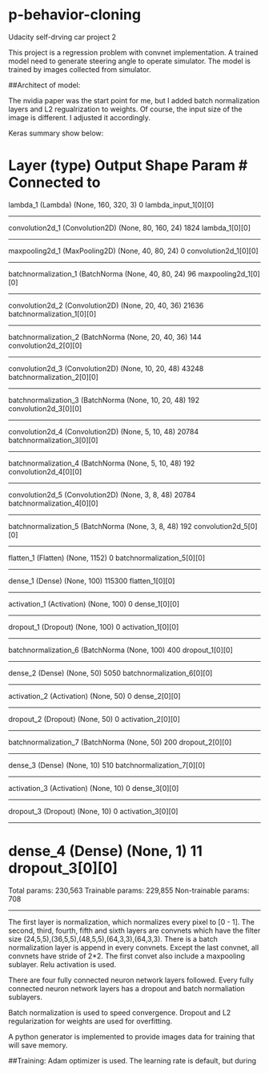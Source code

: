 # p-behavior-cloning
Udacity self-drving car project 2

This project is a regression problem with convnet implementation. A trained model need to generate steering angle to operate simulator. The model is trained by images collected from simulator.

##Architect of model:

The nvidia paper was the start point for me, but I added batch normalization layers and L2 regualrization to weights. Of course, the input size of the image is different. I adjusted it accordingly.

Keras summary show below:

Layer (type)                     Output Shape          Param \#     Connected to                     
====================================================================================================
lambda_1 (Lambda)                (None, 160, 320, 3)   0           lambda_input_1[0][0]             
____________________________________________________________________________________________________
convolution2d_1 (Convolution2D)  (None, 80, 160, 24)   1824        lambda_1[0][0]                   
____________________________________________________________________________________________________
maxpooling2d_1 (MaxPooling2D)    (None, 40, 80, 24)    0           convolution2d_1[0][0]            
____________________________________________________________________________________________________
batchnormalization_1 (BatchNorma (None, 40, 80, 24)    96          maxpooling2d_1[0][0]             
____________________________________________________________________________________________________
convolution2d_2 (Convolution2D)  (None, 20, 40, 36)    21636       batchnormalization_1[0][0]       
____________________________________________________________________________________________________
batchnormalization_2 (BatchNorma (None, 20, 40, 36)    144         convolution2d_2[0][0]            
____________________________________________________________________________________________________
convolution2d_3 (Convolution2D)  (None, 10, 20, 48)    43248       batchnormalization_2[0][0]       
____________________________________________________________________________________________________
batchnormalization_3 (BatchNorma (None, 10, 20, 48)    192         convolution2d_3[0][0]            
____________________________________________________________________________________________________
convolution2d_4 (Convolution2D)  (None, 5, 10, 48)     20784       batchnormalization_3[0][0]       
____________________________________________________________________________________________________
batchnormalization_4 (BatchNorma (None, 5, 10, 48)     192         convolution2d_4[0][0]            
____________________________________________________________________________________________________
convolution2d_5 (Convolution2D)  (None, 3, 8, 48)      20784       batchnormalization_4[0][0]       
____________________________________________________________________________________________________
batchnormalization_5 (BatchNorma (None, 3, 8, 48)      192         convolution2d_5[0][0]            
____________________________________________________________________________________________________
flatten_1 (Flatten)              (None, 1152)          0           batchnormalization_5[0][0]       
____________________________________________________________________________________________________
dense_1 (Dense)                  (None, 100)           115300      flatten_1[0][0]                  
____________________________________________________________________________________________________
activation_1 (Activation)        (None, 100)           0           dense_1[0][0]                    
____________________________________________________________________________________________________
dropout_1 (Dropout)              (None, 100)           0           activation_1[0][0]               
____________________________________________________________________________________________________
batchnormalization_6 (BatchNorma (None, 100)           400         dropout_1[0][0]                  
____________________________________________________________________________________________________
dense_2 (Dense)                  (None, 50)            5050        batchnormalization_6[0][0]       
____________________________________________________________________________________________________
activation_2 (Activation)        (None, 50)            0           dense_2[0][0]                    
____________________________________________________________________________________________________
dropout_2 (Dropout)              (None, 50)            0           activation_2[0][0]               
____________________________________________________________________________________________________
batchnormalization_7 (BatchNorma (None, 50)            200         dropout_2[0][0]                  
____________________________________________________________________________________________________
dense_3 (Dense)                  (None, 10)            510         batchnormalization_7[0][0]       
____________________________________________________________________________________________________
activation_3 (Activation)        (None, 10)            0           dense_3[0][0]                    
____________________________________________________________________________________________________
dropout_3 (Dropout)              (None, 10)            0           activation_3[0][0]               
____________________________________________________________________________________________________
dense_4 (Dense)                  (None, 1)             11          dropout_3[0][0]                  
====================================================================================================
Total params: 230,563
Trainable params: 229,855
Non-trainable params: 708
____________________________________________

The first layer is normalization, which normalizes every pixel to [0 - 1]. The second, third, fourth, fifth and sixth layers are convnets which have the filter size (24,5,5),(36,5,5),(48,5,5),(64,3,3),(64,3,3). There is a batch normalization layer is append in every convnets. Except the last convnet, all convnets have stride of 2*2. The first convet also include a maxpooling sublayer. Relu activation is used.

There are four fully connected neuron network layers followed. Every fully connected neuron network layers has a dropout and batch normaliation sublayers.

Batch normalization is used to speed convergence. Dropout and L2 regularization for weights are used for overfitting.

A python generator is implemented to provide images data for training that will save memory.


##Training:
Adam optimizer is used. The learning rate is default, but during
